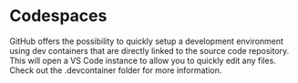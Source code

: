 # Codespaces

GitHub offers the possibility to quickly setup a development environment using dev containers that are directly linked to the source code repository. This will open a VS Code instance to allow you to quickly edit any files. Check out the .devcontainer folder for more information.
